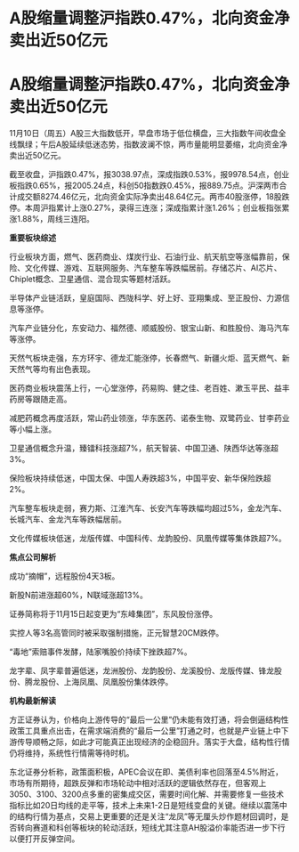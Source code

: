 # A股缩量调整沪指跌0.47%，北向资金净卖出近50亿元

# A股缩量调整沪指跌0.47%，北向资金净卖出近50亿元

11月10日（周五）A股三大指数低开，早盘市场于低位横盘，三大指数午间收盘全线飘绿；午后A股延续低迷态势，指数波澜不惊，两市量能明显萎缩，北向资金净卖出近50亿元。

截至收盘，沪指跌0.47%，报3038.97点，深成指跌0.53%，报9978.54点，创业板指跌0.65%，报2005.24点，科创50指数跌0.45%，报889.75点。沪深两市合计成交额8274.46亿元，北向资金实际净卖出48.64亿元。两市40股涨停，18股跌停。本周沪指累计上涨0.27%，录得三连涨；深成指累计涨1.26%；创业板指张累涨1.88%，周线三连阳。

**重要板块综述**

行业板块方面，燃气、医药商业、煤炭行业、石油行业、航天航空等涨幅靠前，保险、文化传媒、游戏、互联网服务、汽车整车等跌幅居前。存储芯片、AI芯片、Chiplet概念、卫星通信、混合现实等题材活跃。

半导体产业链活跃，皇庭国际、西陇科学、好上好、亚翔集成、至正股份、力源信息等涨停。

汽车产业链分化，东安动力、福然德、顺威股份、银宝山新、和胜股份、海马汽车等涨停。

天然气板块走强，东方环宇、德龙汇能涨停，长春燃气、新疆火炬、蓝天燃气、新天然气等均有出色表现。

医药商业板块震荡上行，一心堂涨停，药易购、健之佳、老百姓、漱玉平民、益丰药房等跟随走高。

减肥药概念再度活跃，常山药业领涨，华东医药、诺泰生物、双鹭药业、甘李药业等小幅上涨。

卫星通信概念升温，臻镭科技涨超7%，航天智装、中国卫通、陕西华达等涨超3%。

保险板块持续低迷，中国太保、中国人寿跌超3%，中国平安、新华保险跌超2%。

汽车整车板块走弱，赛力斯、江淮汽车、长安汽车等跌幅均超过5%，金龙汽车、长城汽车、金龙汽车等跌幅居前。

文化传媒板块低迷，龙版传媒、中国科传、龙韵股份、凤凰传媒等集体跌超7%。

**焦点公司解析**

成功“摘帽”，远程股份4天3板。

新股N前进涨超60%，N联域涨超13%。

证券简称将于11月15日起变更为“东峰集团”，东风股份涨停。

实控人等3名高管同时被采取强制措施，正元智慧20CM跌停。

“毒地”索赔事件发酵，陆家嘴股价持续下挫跌超7%。

龙字辈、凤字辈普遍低迷，龙洲股份、龙韵股份、龙溪股份、龙版传媒、锋龙股份、腾龙股份、上海凤凰、凤凰股份集体跌停。

**机构最新解读**

方正证券认为，价格向上游传导的“最后一公里”仍未能有效打通，将会倒逼结构性政策工具重点出击，在需求端消费的“最后一公里”打通之时，也就是产业链上中下游传导顺畅之际，如此才可能真正出现经济的企稳回升。落实于大盘，结构性行情仍将维持，系统性行情需等待时机。

东北证券分析称，政策面积极，APEC会议在即、美债利率也回落至4.5%附近，市场有所期待，超跌反弹和市场轮动中相对活跃的逻辑依然存在，但客观上3050、3100、3200点多重的密集成交区，需要时间化解、并需要修复一些技术指标比如20日均线的走平等，技术上未来1-2日是短线变盘的关键。继续以震荡中的结构行情为基点，交易上更重要的还是关注“龙凤”等无厘头炒作题材回调时，是否转向赛道和科创等板块的轮动活跃，短线尤其注意AH股溢价率能否进一步下行以便打开反弹空间。

